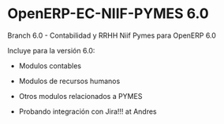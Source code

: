 OpenERP-EC-NIIF-PYMES 6.0
=========================
Branch 6.0 - Contabilidad y RRHH Niif Pymes para OpenERP 6.0

Incluye para la versión 6.0:

- Modulos contables
- Modulos de recursos humanos
- Otros modulos relacionados a PYMES

- Probando integración con Jira!!! at Andres
